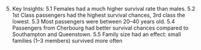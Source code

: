  5. Key Insights:
5.1 Females had a much higher survival rate than males.
5.2 1st Class passengers had the highest survival chances, 3rd class the lowest.
5.3 Most passengers were between 20–40 years old.
5.4 Passengers from Cherbourg had better survival chances compared to Southampton and Queenstown.
5.5 Family size had an effect: small families (1–3 members) survived more often
